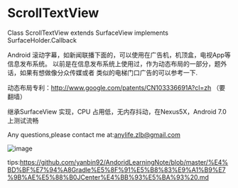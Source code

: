 # ScrollTextView
Class ScrollTextView extends SurfaceView implements SurfaceHolder.Callback

Android 滚动字幕，如新闻联播下面的，可以使用在广告机，机顶盒，电视App等信息发布系统。
以前是在信息发布系统上使用过，作为动态布局的一部分，题外话，如果有想做像分众传媒或者
类似的电梯门口广告的可以参考一下.

动态布局专利：http://www.google.com/patents/CN103336691A?cl=zh （要翻墙）


继承SurfaceView 实现，CPU 占用低，无内存抖动，在Nexus5X，Android 7.0 上测试流畅

Any questions,please contact me at:anylife.zlb@gmail.com


![image](https://github.com/AnyLifeZLB/ScrollTextView/raw/master/GIF.gif)














tips:https://github.com/yanbin92/AndoridLearningNote/blob/master/%E4%BD%BF%E7%94%A8Gradle%E5%8F%91%E5%B8%83%E9%A1%B9%E7%9B%AE%E5%88%B0JCenter%E4%BB%93%E5%BA%93%20.md
